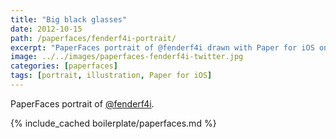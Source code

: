 ```yaml
---
title: "Big black glasses"
date: 2012-10-15
path: /paperfaces/fenderf4i-portrait/
excerpt: "PaperFaces portrait of @fenderf4i drawn with Paper for iOS on an iPad."
image: ../../images/paperfaces-fenderf4i-twitter.jpg
categories: [paperfaces]
tags: [portrait, illustration, Paper for iOS]
---
```


PaperFaces portrait of [@fenderf4i](https://twitter.com/fenderf4i).

{% include_cached boilerplate/paperfaces.md %}
